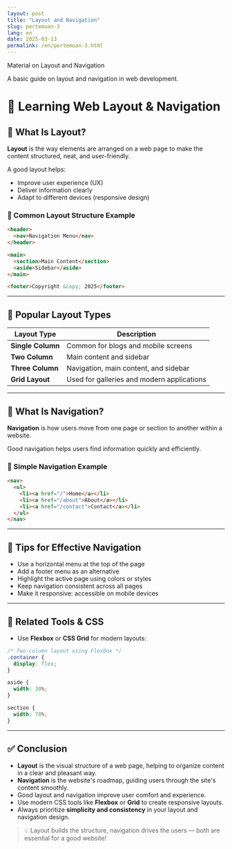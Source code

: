 ```yaml
---
layout: post
title: "Layout and Navigation"
slug: pertemuan-3
lang: en
date: 2025-03-13
permalink: /en/pertemuan-3.html
---
```


Material on Layout and Navigation

A basic guide on layout and navigation in web development.

# 🧭 Learning Web Layout & Navigation

## 🧱 What Is Layout?

**Layout** is the way elements are arranged on a web page to make the content structured, neat, and user-friendly.

A good layout helps:

- Improve user experience (UX)
- Deliver information clearly
- Adapt to different devices (responsive design)

### 📐 Common Layout Structure Example

```html
<header>
  <nav>Navigation Menu</nav>
</header>

<main>
  <section>Main Content</section>
  <aside>Sidebar</aside>
</main>

<footer>Copyright &copy; 2025</footer>
```

---

## 📑 Popular Layout Types

| Layout Type       | Description                                |
| ----------------- | ------------------------------------------ |
| **Single Column** | Common for blogs and mobile screens        |
| **Two Column**    | Main content and sidebar                   |
| **Three Column**  | Navigation, main content, and sidebar      |
| **Grid Layout**   | Used for galleries and modern applications |

---

## 🔗 What Is Navigation?

**Navigation** is how users move from one page or section to another within a website.

Good navigation helps users find information quickly and efficiently.

### 📌 Simple Navigation Example

```html
<nav>
  <ul>
    <li><a href="/">Home</a></li>
    <li><a href="/about">About</a></li>
    <li><a href="/contact">Contact</a></li>
  </ul>
</nav>
```

---

## 🎯 Tips for Effective Navigation

- Use a horizontal menu at the top of the page
- Add a footer menu as an alternative
- Highlight the active page using colors or styles
- Keep navigation consistent across all pages
- Make it responsive: accessible on mobile devices

---

## 🧰 Related Tools & CSS

- Use **Flexbox** or **CSS Grid** for modern layouts:

```css
/* Two-column layout using Flexbox */
.container {
  display: flex;
}

aside {
  width: 30%;
}

section {
  width: 70%;
}
```

---

## ✅ Conclusion

- **Layout** is the visual structure of a web page, helping to organize content in a clear and pleasant way.
- **Navigation** is the website's roadmap, guiding users through the site's content smoothly.
- Good layout and navigation improve user comfort and experience.
- Use modern CSS tools like **Flexbox** or **Grid** to create responsive layouts.
- Always prioritize **simplicity and consistency** in your layout and navigation design.

> 💡 Layout builds the structure, navigation drives the users — both are essential for a good website!
